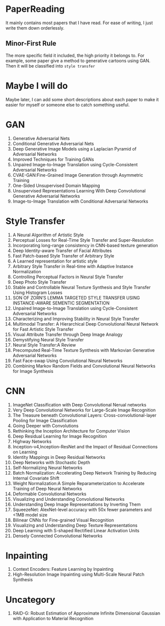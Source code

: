 # PaperReading
It mainly contains most papers that I have read.
For ease of writing, I just write them down orderlessly.

## Minor-First Rule
The more specific field it included, the high priority it belongs to.
For example, some paper give a method to generative cartoons using GAN.
Then it will be classified into `style transfer`

# Maybe I will do
Maybe later, I can add some short descriptions about each paper
to make it easier for myself or someone else to catch something useful.


# GAN

1. Generative Adversarial Nets
2. Conditional Generative Adversarial Nets
3. Deep Generative Image Models using a Laplacian Pyramid of Adversarial Networks
4. Improved Techniques for Training GANs
5. Unpaired Image-to-Image Translation using Cycle-Consistent Adversarial Networks
6. CVAE-GAN:Fine-Grained Image Generation through Asymmetric Training
7. One-Sided Unsupervised Domain Mapping
8. Unsupervised Representations Learning With Deep Convolutional Generative Adversarial Networks
9. Image-to-Image Translation with Conditional Adversarial Networks

# Style Transfer
1. A Neural Algorithm of Artistic Style
2. Perceptual Losses for Real-Time Style Transfer and Super-Resolution
3. Incorporating long-range consistency in CNN-based texture generation
4. Deep Identity-aware Transfer of Facial Attributes
5. Fast Patch-based Style Transfer of Arbitrary Style
6. A Learned representation for artistic style
7. Arbitrary Style Transfer in Real-time with Adaptive Instance Normalization
8. Controlling Perceptual Factors in Neural Style Transfer
9. Deep Photo Style Transfer
10. Stable and Controllable Neural Texture Synthesis and Style Transfer Using Histogram Losses
11. SON OF ZORN’S LEMMA TARGETED STYLE TRANSFER USING INSTANCE-AWARE SEMENTIC SEGMENTATION
12. Unpaired Image-to-Image Translation using Cycle-Consistent Adversarial Networks
13. Characterizing and Improving Stability in Neural Style Transfer
14. Multimodal Transfer: A Hierarchical Deep Convolutional Neural Network for Fast Artistic Style Transfer
15. Visual Attribute Transfer through Deep Image Analogy
16. Demystifying Neural Style Transfer
17. Neural Style Transfer:A Review
18. Precomputed Real-Time Texture Synthesis with Markovian Generative Adversarial Networks
19. Fast Face-swap Using Convolutional Neural Networks
20. Combining Markov Random Fields and Convolutional Neural Networks for Image Synthesis




# CNN

1. ImageNet Classification with Deep Convolutional Nerual networks
2. Very Deep Convolutional Networks for Large-Scale Image Recognition
3. The Treasure beneath Convolutional Layers: Cross-convolutional-layer Pooling for Image Classification
4. Going Deeper with Convolutions
5. Rethinking the Inception Architecture for Computer Vision
6. Deep Residual Learning for Image Recognition
7. Highway Networks
8. Inception-v4,Inception-ResNet and the Impact of Residual Connections on Learning
9. Identity Mappings in Deep Residual Networks
10. Deep Networks with Stochastic Depth
11. Self-Normalizing Neural Networks
12. Batch Normalization: Accelerating Deep Network Training by Reducing Internal Covariate Shift
13. Weight Normalization:A Simple Reparameterization to Accelerate Training of Deep Neural Networks
14. Deformable Convolutional Networks
15. Visualizing and Understanding Convolutional Networks
16. Understanding Deep Image Representations by Inverting Them
17. SqueezeNet: AlexNet-level accuracy with 50x fewer parameters and <1MB model size
18. Bilinear CNNs for Fine-grained Visual Recognition
19. Visualizing and Understanding Deep Texture Representations
20. Deep Learning with S-shaped Rectified Linear Activation Units
21. Densely Connected Convolutional Networks

# Inpainting
1. Context Encoders: Feature Learning by Inpainting
2. High-Resolution Image Inpainting using Multi-Scale Neural Patch Synthesis

# Uncategory
1. RAID-G: Robust Estimation of Approximate Infinite Dimensional Gaussian with Application to Material Recognition
